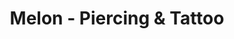 ---
title: "Melon - Piercing & Tattoo"
url: /ludwigsburg/melon-piercing-und-tattoo/
shop: Tattoo
---